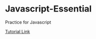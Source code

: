 # Javascript-Essential
Practice for Javascript

[Tutorial Link](https://www.linkedin.com/learning/javascript-essential-training-2017)
